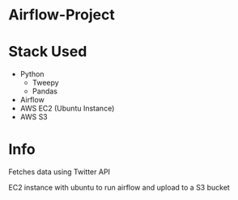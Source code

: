 # Airflow-Project

# Stack Used
- Python
  - Tweepy
  - Pandas
- Airflow
- AWS EC2 (Ubuntu Instance)
- AWS S3



# Info
Fetches data using Twitter API

EC2 instance with ubuntu to run airflow and upload to a S3 bucket

